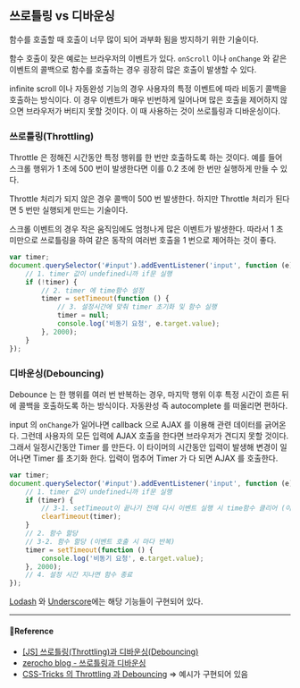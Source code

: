 ## 쓰로틀링 vs 디바운싱

함수를 호출할 때 호출이 너무 많이 되어 과부화 됨을 방지하기 위한 기술이다.

함수 호출이 잦은 예로는 브라우저의 이벤트가 있다. `onScroll` 이나 `onChange` 와 같은 이벤트의 콜백으로 함수를 호출하는 경우 굉장히 많은 호출이 발생할 수 있다.

infinite scroll 이나 자동완성 기능의 경우 사용자의 특정 이벤트에 따라 비동기 콜백을 호출하는 방식이다. 이 경우 이벤트가 매우 빈번하게 일어나며 많은 호출을 제어하지 않으면 브라우저가 버티지 못할 것이다. 이 때 사용하는 것이 쓰로틀링과 디바운싱이다.

### 쓰로틀링(Throttling)

Throttle 은 정해진 시간동안 특정 행위를 한 번만 호출하도록 하는 것이다. 예를 들어 스크롤 행위가 1 초에 500 번이 발생한다면 이를 0.2 초에 한 번만 실행하게 만들 수 있다. 

Throttle 처리가 되지 않은 경우 콜백이 500 번 발생한다. 하지만 Throttle 처리가 된다면 5 번만 실행되게 만드는 기술이다.

스크롤 이벤트의 경우 작은 움직임에도 엄청나게 많은 이벤트가 발생한다. 따라서 1 초 미만으로 쓰로틀링을 하여 같은 동작의 여러번 호출을 1 번으로 제어하는 것이 좋다.

```js
var timer;
document.querySelector('#input').addEventListener('input', function (e) {
    // 1. timer 값이 undefined니까 if문 실행
    if (!timer) {
        // 2. timer 에 time함수 설정
        timer = setTimeout(function () {
            // 3. 설정시간에 맞춰 timer 초기화 및 함수 실행
            timer = null;
            console.log('비동기 요청', e.target.value);
        }, 2000);
    }
});
```

### 디바운싱(Debouncing)

Debounce 는 한 행위를 여러 번 반복하는 경우, 마지막 행위 이후 특정 시간이 흐른 뒤에 콜백을 호출하도록 하는 방식이다. 자동완성 즉 autocomplete 를 떠올리면 편하다.

input 의 `onChange`가 일어나면 callback 으로 AJAX 를 이용해 관련 데이터를 긁어온다. 그런데 사용자의 모든 입력에 AJAX 호출을 한다면 브라우저가 견디지 못할 것이다. 
그래서 일정시간동안 Timer 를 만든다. 이 타이머의 시간동안 입력이 발생해 변경이 일어나면 Timer 를 초기화 한다. 
입력이 멈추어 Timer 가 다 되면 AJAX 를 호출한다.

```js
var timer;
document.querySelector('#input').addEventListener('input', function (e) {
    // 1. timer 값이 undefined니까 if문 실행
    if (timer) {
        // 3-1. setTimeout이 끝나기 전에 다시 이벤트 실행 시 time함수 클리어 (이벤트 호출 시 마다 반복)
        clearTimeout(timer);
    }
    // 2. 함수 할당
    // 3-2. 함수 할당 (이벤트 호출 시 마다 반복)
    timer = setTimeout(function () {
        console.log('비동기 요청', e.target.value);
    }, 2000);
    // 4. 설정 시간 지나면 함수 종료
});
```

[Lodash](https://lodash.com/) 와 [Underscore](https://underscorejs.org/)에는 해당 기능들이 구현되어 있다.

---

#### 🙏Reference

- [[JS] 쓰로틀링(Throttling)과 디바운싱(Debouncing)](https://jm-web.tistory.com/33)
- [zerocho blog - 쓰로틀링과 디바운싱](https://www.zerocho.com/category/JavaScript/post/59a8e9cb15ac0000182794fa)
- [CSS-Tricks 의 Throttling 과 Debouncing](https://css-tricks.com/debouncing-throttling-explained-examples/) => 예시가 구현되어 있음
